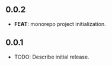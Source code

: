 ## 0.0.2

 - **FEAT**: monorepo project initialization.

## 0.0.1

* TODO: Describe initial release.
